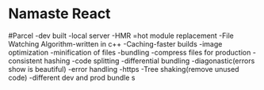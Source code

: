 # Namaste React

#Parcel
 -dev built
 -local server
 -HMR =hot module replacement
 -File Watching Algorithm-written in c++
 -Caching-faster builds
 -image optimization
 -minification of files
 -bundling
 -compress files for production
 -consistent hashing
 -code splitting
 -differential bundling
 -diagonastic(errors show is beautiful)
 -error handling
 -https
 -Tree shaking(remove unused code)
 -different dev and prod bundle s